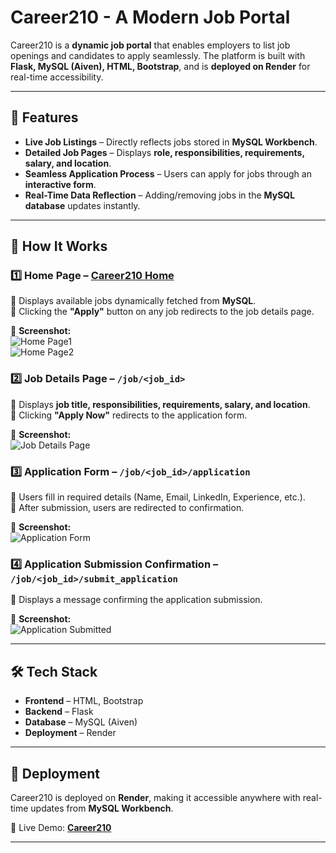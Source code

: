 # Career210 - A Modern Job Portal  

Career210 is a **dynamic job portal** that enables employers to list job openings and candidates to apply seamlessly. The platform is built with **Flask, MySQL (Aiven), HTML, Bootstrap**, and is **deployed on Render** for real-time accessibility.  

---

## 🌟 Features  

- **Live Job Listings** – Directly reflects jobs stored in **MySQL Workbench**.  
- **Detailed Job Pages** – Displays **role, responsibilities, requirements, salary, and location**.  
- **Seamless Application Process** – Users can apply for jobs through an **interactive form**.  
- **Real-Time Data Reflection** – Adding/removing jobs in the **MySQL database** updates instantly.  

---

## 📌 How It Works  

### 1️⃣ **Home Page** – [Career210 Home](https://career210.onrender.com/)  
🔹 Displays available jobs dynamically fetched from **MySQL**.  
🔹 Clicking the **"Apply"** button on any job redirects to the job details page.  

📌 **Screenshot:**  
![Home Page1](![image](https://github.com/user-attachments/assets/ef79193b-1eb6-47ca-a0cd-c1f2c4ec83e3)
)  
 ![Home Page2](https://media.discordapp.net/attachments/1064562719975542874/1352513167137439744/Screenshot_2025-03-21_104823.png?ex=67de498b&is=67dcf80b&hm=f72c7219232409f71eba1d5f455de85a37ff2960c43bd275470bc4430f8c0ed8&=&format=webp&quality=lossless&width=1730&height=846)

 
### 2️⃣ **Job Details Page** – `/job/<job_id>`  
🔹 Displays **job title, responsibilities, requirements, salary, and location**.  
🔹 Clicking **"Apply Now"** redirects to the application form.  

📌 **Screenshot:**  
![Job Details Page]([insert-image-here](https://media.discordapp.net/attachments/1064562719975542874/1352513167539834931/Screenshot_2025-03-21_104855.png?ex=67de498b&is=67dcf80b&hm=f185b8b3863d46ea36dfa8bf8fea4b9a337c739be3e64bfd05888ebfadd00d97&=&format=webp&quality=lossless&width=1730&height=796))  

### 3️⃣ **Application Form** – `/job/<job_id>/application`  
🔹 Users fill in required details (Name, Email, LinkedIn, Experience, etc.).  
🔹 After submission, users are redirected to confirmation.  

📌 **Screenshot:**  
![Application Form]([![image](https://github.com/user-attachments/assets/543f799e-e2c7-42e2-bd54-5f8b920bda03](https://media.discordapp.net/attachments/1064562719975542874/1352513124128788521/Screenshot_2025-03-21_104943.png?ex=67de4981&is=67dcf801&hm=d19256b3d1529d9c8436ad22ba8fc18355f14d317abba11514b7e9c7f10bfd9d&=&format=webp&quality=lossless&width=1744&height=859))
)  

### 4️⃣ **Application Submission Confirmation** – `/job/<job_id>/submit_application`  
🔹 Displays a message confirming the application submission.  

📌 **Screenshot:**  
![Application Submitted]([insert-image-here](https://media.discordapp.net/attachments/1064562719975542874/1352514470957551708/Screenshot_2025-03-21_105914.png?ex=67de4ac2&is=67dcf942&hm=eca39ee3914fcd9d3172e7e40dae96b38ee4597670c9d70401587f7ef1814ab7&=&format=webp&quality=lossless&width=1860&height=853))  

---

## 🛠️ Tech Stack  

- **Frontend** – HTML, Bootstrap  
- **Backend** – Flask  
- **Database** – MySQL (Aiven)  
- **Deployment** – Render  

---

## 🚀 Deployment  

Career210 is deployed on **Render**, making it accessible anywhere with real-time updates from **MySQL Workbench**.  

🔹 Live Demo: **[Career210](https://career210.onrender.com/)**  

---

